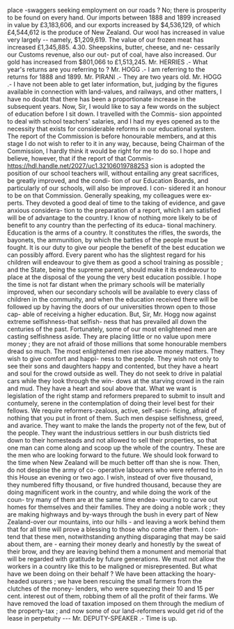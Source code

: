 place -swaggers seeking employment on our roads ? No; there is prosperity to be found on every hand. Our imports between 1888 and 1899 increased in value by £3,183,606, and our exports increased by $4,536,129, of which £4,544,612 is the produce of New Zealand. Our wool has increased in value very largely -- namely, $1,209,619. The value of our frozen meat has increased £1,345,885. 4.30. Sheepskins, butter, cheese, and ne- cessarily our Customs revenue, also our out- put of coal, have also increased. Our gold has increased from $801,066 to £1,513,245. Mr. HERRIES .- What year's returns are you referring to ? Mr. HOGG .- I am referring to the returns for 1888 and 1899. Mr. PIRANI .- They are two years old. Mr. HOGG .- I have not been able to get later information, but, judging by the figures available in connection with land-values, and railways, and other matters, I have no doubt that there has been a proportionate increase in the subsequent years. Now, Sir, I would like to say a few words on the subject of education before I sit down. I travelled with the Commis- sion appointed to deal with school teachers' salaries, and I had my eyes opened as to the necessity that exists for considerable reforms in our educational system. The report of the Commission is before honourable members, and at this stage I do not wish to refer to it in any way, because, being Chairman of the Commission, I hardly think it would be right for me to do so. I hope and believe, however, that if the report of that Commis- https://hdl.handle.net/2027/uc1.32106019788253 sion is adopted the position of our school teachers will, without entailing any great sacrifices, be greatly improved, and the condi- tion of our Education Boards, and particularly of our schools, will also be improved. I con- sidered it an honour to be on that Commission. Generally speaking, my colleagues were ex- perts. They devoted a good deal of time to the taking of evidence, and gave anxious considera- tion to the preparation of a report, which I am satisfied will be of advantage to the country. I know of nothing more likely to be of benefit to any country than the perfecting of its educa- tional machinery. Education is the arms of a country. It constitutes the rifles, the swords, the bayonets, the ammunition, by which the battles of the people must be fought. It is our duty to give our people the benefit of the best education we can possibly afford. Every parent who has the slightest regard for his children will endeavour to give them as good a school training as possible ; and the State, being the supreme parent, should make it its endeavour to place at the disposal of the young the very best education possible. I hope the time is not far distant when the primary schools will be materially improved, when our secondary schools will be available to every class of children in the community, and when the education received there will be followed up by having the doors of our universities thrown open to those cap- able of receiving a higher education. But, Sir, Mr. Hogg now against extreme selfishness-that selfish- ness that has prevailed all down the centuries of the past. Fortunately, some of our most enlightened men are casting selfishness aside. They are placing little or no value upon mere money ; they are not afraid of those millions that some honourable members dread so much. The most enlightened men rise above money matters. They wish to give comfort and happi- ness to the people. They wish not only to see their sons and daughters happy and contented, but they have a heart and soul for the crowd outside as well. They do not seek to drive in palatial cars while they look through the win- dows at the starving crowd in the rain and mud. They have a heart and soul above that. What we want is legislation of the right stamp and reformers prepared to submit to insult and contumely, serene in the contemplation of doing their level best for their fellows. We require reformers-zealous, active, self-sacri- ficing, afraid of nothing that you put in front of them. Such men despise selfishness, greed, and avarice. They want to make the lands the property not of the few, but of the people. They want the industrious settlers in our bush districts tied down to their homesteads and not allowed to sell their properties, so that one man can come along and scoop up the whole of the country. These are the men who are looking forward to the future. We should look forward to the time when New Zealand will be much better off than she is now. Then, do not despise the army of co- operative labourers who were referred to in this House an evening or two ago. I wish, instead of over five thousand, they numbered fifty thousand, or five hundred thousand, because they are doing magnificent work in the country, and while doing the work of the coun- try many of them are at the same time endea- vouring to carve out homes for themselves and their families. They are doing a noble work ; they are making highways and by-ways through the bush in every part of New Zealand-over our mountains, into our hills - and leaving a work behind them that for all time will prove a blessing to those who come after them. I con- tend that these men, notwithstanding anything disparaging that may be said about them, are \- earning their money dearly and honestly by the sweat of their brow, and they are leaving behind them a monument and memorial that will be regarded with gratitude by future generations. We must not allow the workers in a country like this to be maligned or misrepresented. But what have we been doing on their behalf ? We have been attacking the hoary-headed usurers ; we have been rescuing the small farmers from the clutches of the money- lenders, who were squeezing their 10 and 15 per cent. interest out of them, robbing them of all the profit of their farms. We have removed the load of taxation imposed on them through the medium of the property-tax ; and now some of our land-reformers would get rid of the lease in perpetuity --- Mr. DEPUTY-SPEAKER .- Time is up. 